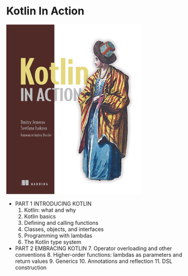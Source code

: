 # Kotlin In Action

![img.png](img.png)

- PART 1 INTRODUCING KOTLIN
    1. Kotlin: what and why
    2. Kotlin basics
    3. Defining and calling functions
    4. Classes, objects, and interfaces
    5. Programming with lambdas
    6. The Kotlin type system
- PART 2 EMBRACING KOTLIN
    7. Operator overloading and other conventions
    8. Higher-order functions: lambdas as parameters and return values
    9. Generics
    10. Annotations and reflection
    11. DSL construction